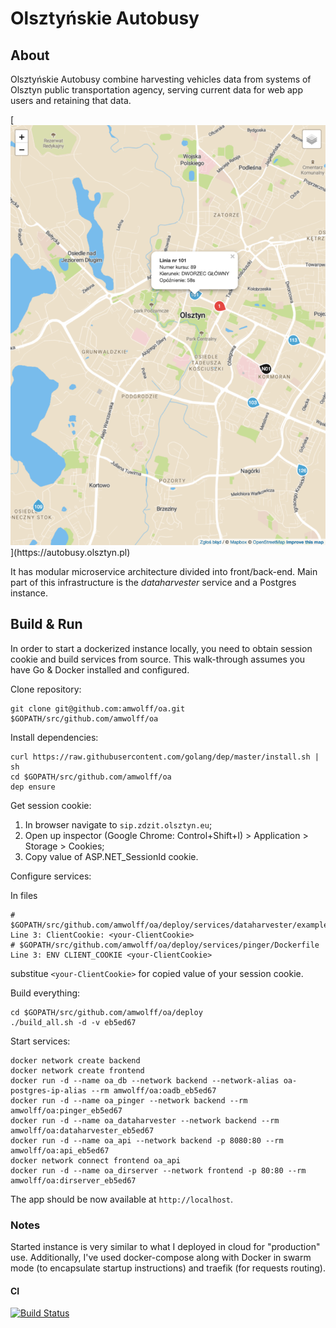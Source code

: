 # Olsztyńskie Autobusy
<!-- Infrastructure to pull, retain and represent real-time data collected from Olsztyn public transportation vehicles -->
## About
Olsztyńskie Autobusy combine harvesting vehicles data from systems of Olsztyn public transportation agency, serving current data for web app users and retaining that data.

[![Screenshot](screenshot.png "https://autobusy.olsztyn.pl")](https://autobusy.olsztyn.pl)

It has modular microservice architecture divided into front/back-end.
Main part of this infrastructure is the _dataharvester_ service and a Postgres instance.

## Build & Run
In order to start a dockerized instance locally, you need to obtain session cookie and build services from source.
This walk-through assumes you have Go & Docker installed and configured.

Clone repository:
```
git clone git@github.com:amwolff/oa.git $GOPATH/src/github.com/amwolff/oa
```

Install dependencies:
```
curl https://raw.githubusercontent.com/golang/dep/master/install.sh | sh
cd $GOPATH/src/github.com/amwolff/oa
dep ensure
```

Get session cookie:
1. In browser navigate to `sip.zdzit.olsztyn.eu`;
2. Open up inspector (Google Chrome: Control+Shift+I) > Application > Storage > Cookies;
3. Copy value of ASP.NET_SessionId cookie.

Configure services:

In files
```
# $GOPATH/src/github.com/amwolff/oa/deploy/services/dataharvester/example_config.yml
Line 3: ClientCookie: <your-ClientCookie>
# $GOPATH/src/github.com/amwolff/oa/deploy/services/pinger/Dockerfile
Line 3: ENV CLIENT_COOKIE <your-ClientCookie>
```
substitue `<your-ClientCookie>` for copied value of your session cookie.

Build everything:
```
cd $GOPATH/src/github.com/amwolff/oa/deploy
./build_all.sh -d -v eb5ed67
```

Start services:
```
docker network create backend
docker network create frontend
docker run -d --name oa_db --network backend --network-alias oa-postgres-ip-alias --rm amwolff/oa:oadb_eb5ed67
docker run -d --name oa_pinger --network backend --rm amwolff/oa:pinger_eb5ed67
docker run -d --name oa_dataharvester --network backend --rm amwolff/oa:dataharvester_eb5ed67
docker run -d --name oa_api --network backend -p 8080:80 --rm amwolff/oa:api_eb5ed67
docker network connect frontend oa_api
docker run -d --name oa_dirserver --network frontend -p 80:80 --rm amwolff/oa:dirserver_eb5ed67
```

The app should be now available at `http://localhost`.

### Notes
Started instance is very similar to what I deployed in cloud for "production" use.
Additionally, I've used docker-compose along with Docker in swarm mode (to encapsulate startup instructions) and traefik (for requests routing).

#### CI
[![Build Status](https://travis-ci.com/amwolff/oa.svg?token=8LTVaXtVR2rYts8pwRmn&branch=master)](https://travis-ci.com/amwolff/oa)
